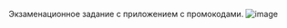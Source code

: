Экзаменационное задание с приложением с промокодами.
![image](https://github.com/vokelilekov/221_3210_Lilekov/assets/87997861/5719a016-9e1e-49f5-9e0b-158228578d2b)
